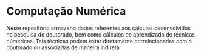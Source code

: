 # Computação Numérica

   Neste repositório armazeno dados referentes aos cálculos desenvolvidos na
pesquisa do doutorado, bem como cálculos de aprendizado de técnicas númericas. Tais técnicas podem estar diretamente correlacionadas com o doutorado ou associadas de maneira indireta.
